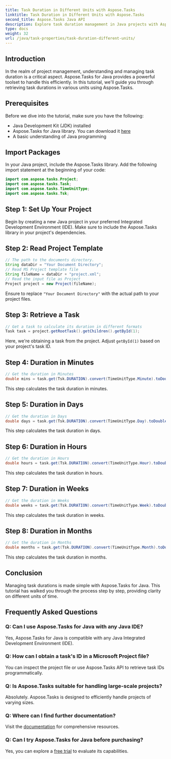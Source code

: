 ```yaml
---
title: Task Duration in Different Units with Aspose.Tasks
linktitle: Task Duration in Different Units with Aspose.Tasks
second_title: Aspose.Tasks Java API
description: Explore task duration management in Java projects with Aspose.Tasks. Accurately calculate and convert durations in minutes, days, hours, weeks, and months.
type: docs
weight: 32
url: /java/task-properties/task-duration-different-units/
---
```

## Introduction
In the realm of project management, understanding and managing task duration is a critical aspect. Aspose.Tasks for Java provides a powerful toolset to handle this efficiently. In this tutorial, we'll guide you through retrieving task durations in various units using Aspose.Tasks.
## Prerequisites
Before we dive into the tutorial, make sure you have the following:
- Java Development Kit (JDK) installed
- Aspose.Tasks for Java library. You can download it [here](https://releases.aspose.com/tasks/java/)
- A basic understanding of Java programming
## Import Packages
In your Java project, include the Aspose.Tasks library. Add the following import statement at the beginning of your code:
```java
import com.aspose.tasks.Project;
import com.aspose.tasks.Task;
import com.aspose.tasks.TimeUnitType;
import com.aspose.tasks.Tsk;
```
## Step 1: Set Up Your Project
Begin by creating a new Java project in your preferred Integrated Development Environment (IDE). Make sure to include the Aspose.Tasks library in your project's dependencies.
## Step 2: Read Project Template
```java
// The path to the documents directory.
String dataDir = "Your Document Directory";
// Read MS Project template file
String fileName = dataDir + "project.xml";
// Read the input file as Project
Project project = new Project(fileName);
```
Ensure to replace `"Your Document Directory"` with the actual path to your project files.
## Step 3: Retrieve a Task
```java
// Get a task to calculate its duration in different formats
Task task = project.getRootTask().getChildren().getById(1);
```
Here, we're obtaining a task from the project. Adjust `getById(1)` based on your project's task ID.
## Step 4: Duration in Minutes
```java
// Get the duration in Minutes
double mins = task.get(Tsk.DURATION).convert(TimeUnitType.Minute).toDouble();
```
This step calculates the task duration in minutes.
## Step 5: Duration in Days
```java
// Get the duration in Days
double days = task.get(Tsk.DURATION).convert(TimeUnitType.Day).toDouble();
```
This step calculates the task duration in days.
## Step 6: Duration in Hours
```java
// Get the duration in Hours
double hours = task.get(Tsk.DURATION).convert(TimeUnitType.Hour).toDouble();
```
This step calculates the task duration in hours.
## Step 7: Duration in Weeks
```java
// Get the duration in Weeks
double weeks = task.get(Tsk.DURATION).convert(TimeUnitType.Week).toDouble();
```
This step calculates the task duration in weeks.
## Step 8: Duration in Months
```java
// Get the duration in Months
double months = task.get(Tsk.DURATION).convert(TimeUnitType.Month).toDouble();
```
This step calculates the task duration in months.
## Conclusion
Managing task durations is made simple with Aspose.Tasks for Java. This tutorial has walked you through the process step by step, providing clarity on different units of time.
## Frequently Asked Questions
### Q: Can I use Aspose.Tasks for Java with any Java IDE?
Yes, Aspose.Tasks for Java is compatible with any Java Integrated Development Environment (IDE).
### Q: How can I obtain a task's ID in a Microsoft Project file?
You can inspect the project file or use Aspose.Tasks API to retrieve task IDs programmatically.
### Q: Is Aspose.Tasks suitable for handling large-scale projects?
Absolutely. Aspose.Tasks is designed to efficiently handle projects of varying sizes.
### Q: Where can I find further documentation?
Visit the [documentation](https://reference.aspose.com/tasks/java/) for comprehensive resources.
### Q: Can I try Aspose.Tasks for Java before purchasing?
Yes, you can explore a [free trial](https://releases.aspose.com/) to evaluate its capabilities.
